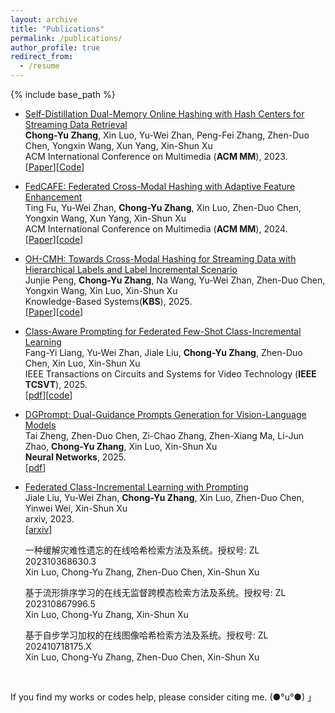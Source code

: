 ```yaml
---
layout: archive
title: "Publications"
permalink: /publications/
author_profile: true
redirect_from:
  - /resume
---
```



{% include base_path %}


<ul>
  <li>
    <p><a href="https://doi.org/10.1145/3581783.3612119">Self-Distillation Dual-Memory Online Hashing with Hash Centers for Streaming Data Retrieval</a><br /><strong>Chong-Yu Zhang</strong>, Xin Luo, Yu-Wei Zhan, Peng-Fei Zhang, Zhen-Duo Chen, Yongxin Wang, Xun Yang, Xin-Shun Xu<br /> ACM International Conference on Multimedia (<strong>ACM MM</strong>), 2023.<br /> [<a href="https://doi.org/10.1145/3581783.3612119">Paper</a>][<a href="https://github.com/ZCyueternal/SDOH-HC">Code</a>]
    </p>
  </li>

  <li>
    <p><a href="https://doi.org/10.1145/3664647.3681319">FedCAFE: Federated Cross-Modal Hashing with Adaptive Feature Enhancement</a><br />Ting Fu, Yu-Wei Zhan, <strong>Chong-Yu Zhang</strong>, Xin Luo,  Zhen-Duo Chen, Yongxin Wang, Xun Yang, Xin-Shun Xu<br /> ACM International Conference on Multimedia (<strong>ACM MM</strong>), 2024.<br /> 
    [<a href="https://doi.org/10.1145/3664647.3681319" target="_blank">Paper</a>][<a href="https://github.com/FtAhub/FedCAFE" target="_blank">code</a>]
    </p>
  </li>


  <li>
    <p><a href="">OH-CMH: Towards Cross-Modal Hashing for Streaming Data with Hierarchical Labels and Label Incremental Scenario</a><br />Junjie Peng, <strong>Chong-Yu Zhang</strong>, Na Wang, Yu-Wei Zhan, Zhen-Duo Chen, Yongxin Wang, Xin Luo, Xin-Shun Xu<br /> Knowledge-Based Systems(<strong>KBS</strong>), 2025.<br /> [<a href="https://www.sciencedirect.com/science/article/abs/pii/S0950705125008421" target="_blank">Paper</a>][<a href="https://github.com/pjunjie/OH-CMH" target="_blank">code</a>]
    </p>
  </li>


  <li>
    <p><a href="">Class-Aware Prompting for Federated Few-Shot Class-Incremental Learning</a><br />Fang-Yi Liang, Yu-Wei Zhan, Jiale Liu, <strong>Chong-Yu Zhang</strong>, Zhen-Duo Chen, Xin Luo, Xin-Shun Xu<br /> IEEE Transactions on Circuits and Systems for Video Technology (<strong>IEEE TCSVT</strong>), 2025.<br />
    [<a href="https://ieeexplore.ieee.org/document/10926539" target="_blank">pdf</a>][<a href="https://github.com/FangyiLiang/FedCAP" target="_blank">code</a>]
    </p>
  </li>


  <li>
    <p><a href="">DGPrompt: Dual-Guidance Prompts Generation for Vision-Language Models</a><br />Tai Zheng, Zhen-Duo Chen, Zi-Chao Zhang, Zhen-Xiang Ma, Li-Jun Zhao, <strong>Chong-Yu Zhang</strong>, Xin Luo, Xin-Shun Xu<br /> <strong>Neural Networks</strong>, 2025.<br /> 
    [<a href="https://doi.org/10.1016/j.neunet.2025.107472" target="_blank">pdf</a>]
    <!-- [<a href="https://github.com/FangyiLiang/FedCAP" target="_blank">code</a>] -->
    </p>
  </li>



  <li>
    <p><a href="">Federated Class-Incremental Learning with Prompting</a><br />Jiale Liu, Yu-Wei Zhan, <strong>Chong-Yu Zhang</strong>, Xin Luo, Zhen-Duo Chen, Yinwei Wei, Xin-Shun Xu<br /> arxiv, 2023.<br /> [<a href="https://arxiv.org/pdf/2310.08948.pdf">arxiv</a>]
    </p>
  </li>

  <l1>
    <p>一种缓解灾难性遗忘的在线哈希检索方法及系统。授权号: ZL 202310368630.3 <br />Xin Luo, Chong-Yu Zhang, Zhen-Duo Chen, Xin-Shun Xu
    </p>
  </l1>

  <l1>
  <p>基于流形排序学习的在线无监督跨模态检索方法及系统。授权号: ZL 202310867996.5 <br />Xin Luo, Chong-Yu Zhang, Xin-Shun Xu
  </p>
  </l1>

  <l1>
  <p>基于自步学习加权的在线图像哈希检索方法及系统。授权号: ZL 202410718175.X <br />Xin Luo, Chong-Yu Zhang, Zhen-Duo Chen, Xin-Shun Xu
  </p>
  </l1>


  <!--
  <li>
    <p><a href="">Dynamic Clustering-Driven Weakly-Supervised Online Hashing with Enhanced Similarity</a><br />Na Wang, <strong>Chong-Yu Zhang</strong>, Xin Luo, Yu-Wei Zhan, Zhen-Duo Chen, Peng-Fei Zhang, Xin-Shun Xu<br /> submitted to Pattern Recognition, 2024.<br />
    </p>
  </li>
  -->


</ul>



<!-- Above papers are selected publications. More information can be found in my [CV](../ownhtml/cv_html_page.html). -->


<br>

If you find my works or codes help, please consider citing me. (●°u°●)​ 」

